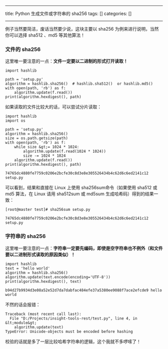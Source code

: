 
--- 
title:  Python 生成文件或字符串的 sha256 
tags: []
categories: [] 

---
例子当然要简洁，废话当然要少说，这块主要以 sha256 为例来进行说明，当然你可以选择 sha512 、md5 等其他算法！

### 文件的 sha256

这里唯一要注意的一点：**文件一定要以二进制的形式打开读取！**

```
import hashlib

path = 'setup.py'
algorithm = hashlib.sha256()  # hashlib.sha512()  or hashlib.md5()
with open(path, 'rb') as f:
    algorithm.update(f.read())
print(algorithm.hexdigest(), path)
```

如果读取的文件比较大的话，可以尝试分片读取：

```
import hashlib
import os

path = 'setup.py'
algorithm = hashlib.sha256()
size = os.path.getsize(path)
with open(path, 'rb') as f:
    while size &gt;= 1024 * 1024:
        algorithm.update(f.read(1024 * 1024))
        size -= 1024 * 1024
    algorithm.update(f.read())
print(algorithm.hexdigest(), path)
```

```
74765dc4880fe7759c0206e2bcfe30c8d3e8e305526434b4c62d6c6ed2141c12 setup.py
```

可以看到，结果和直接在 Linux 上使用 sha256sum命令（如果使用 sha512 或 md5 算法，在 Linux 请用 sha512sum 或 md5sum 生成哈希码）得到的结果一致： 

```
[root@master test]# sha256sum setup.py 
```

```
74765dc4880fe7759c0206e2bcfe30c8d3e8e305526434b4c62d6c6ed2141c12  setup.py
```

### 字符串的 sha256

这里唯一要注意的一点：**字符串一定要先编码，即使是空字符串也不例外（和文件要以二进制形式读取的原因类似）！**

```
import hashlib
text = 'hello world'
algorithm = hashlib.sha256()
algorithm.update(text.encode(encoding='UTF-8'))
print(algorithm.hexdigest(), text)
```

```
b94d27b9934d3e08a52e52d7da7dabfac484efe37a5380ee9088f7ace2efcde9 hello world
```

不然的话会报错：

```
Traceback (most recent call last):
  File "D:/Projects/insight-tools-rest/test.py", line 4, in &lt;module&gt;
    algorithm.update(text)
TypeError: Unicode-objects must be encoded before hashing
```

校验的话就是多了一层比较哈希字符串的逻辑，这个我就不多啰嗦了！
